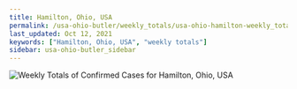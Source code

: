 ```yaml
---
title: Hamilton, Ohio, USA
permalink: /usa-ohio-butler/weekly_totals/usa-ohio-hamilton-weekly_totals.html
last_updated: Oct 12, 2021
keywords: ["Hamilton, Ohio, USA", "weekly totals"]
sidebar: usa-ohio-butler_sidebar
---
```


![Weekly Totals of Confirmed Cases for Hamilton, Ohio, USA](/covid_tracker/images/graphs/usa-ohio-hamilton-weekly_totals_graph.png)
